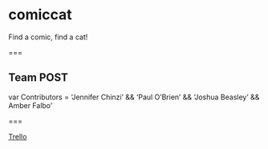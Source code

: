 # comiccat
Find a comic, find a cat!

===

## Team POST

var Contributors =  ‘Jennifer Chinzi’ && ‘Paul O’Brien’ && ‘Joshua Beasley’ && Amber Falbo’

===

[Trello](https://trello.com/b/NpwUtujB/team-post)
